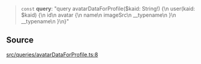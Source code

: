 > `const` **query**: "query avatarDataForProfile($kaid: String!) \{\n  user(kaid: $kaid) \{\n    id\n    avatar \{\n      name\n      imageSrc\n      \_\_typename\n    \}\n    \_\_typename\n  \}\n\}"

## Source

[src/queries/avatarDataForProfile.ts:8](https://github.com/bhavjitChauhan/khan-api/blob/214cc6672777162cd3ec638a3ad3a22f7fe37e04/src/queries/avatarDataForProfile.ts#L8)
